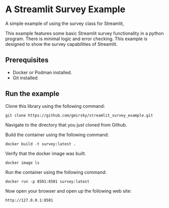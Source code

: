 # A Streamlit Survey Example

A simple example of using the survey class for Streamlit,

This example features some basic Streamlit survey functionality in a python program. There is minimal logic and error checking. This example is designed to show the survey capabilities of Streamlit.

## Prerequisites

- Docker or Podman installed.
- Git installed

## Run the example

Clone this library using the following command:

```shell
git clone https://github.com/gmirsky/streamlit_survey_example.git
```

Navigate to the directory that you just cloned from Github.

Build the container using the following command:

```shell
docker build -t survey:latest .
```

Verify that the docker image was built.

```shell
docker image ls
```

Run the container using the following command:

```shell
docker run -p 8501:8501 survey:latest
```

Now open your browser and open up the following web site:

```shell
http://127.0.0.1:8501
```
